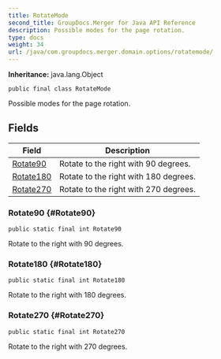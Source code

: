 ```yaml
---
title: RotateMode
second_title: GroupDocs.Merger for Java API Reference
description: Possible modes for the page rotation.
type: docs
weight: 34
url: /java/com.groupdocs.merger.domain.options/rotatemode/
---
```

**Inheritance:**
java.lang.Object
```
public final class RotateMode
```

Possible modes for the page rotation.
## Fields

| Field | Description |
| --- | --- |
| [Rotate90](#Rotate90) | Rotate to the right with 90 degrees. |
| [Rotate180](#Rotate180) | Rotate to the right with 180 degrees. |
| [Rotate270](#Rotate270) | Rotate to the right with 270 degrees. |
### Rotate90 {#Rotate90}
```
public static final int Rotate90
```


Rotate to the right with 90 degrees.

### Rotate180 {#Rotate180}
```
public static final int Rotate180
```


Rotate to the right with 180 degrees.

### Rotate270 {#Rotate270}
```
public static final int Rotate270
```


Rotate to the right with 270 degrees.

